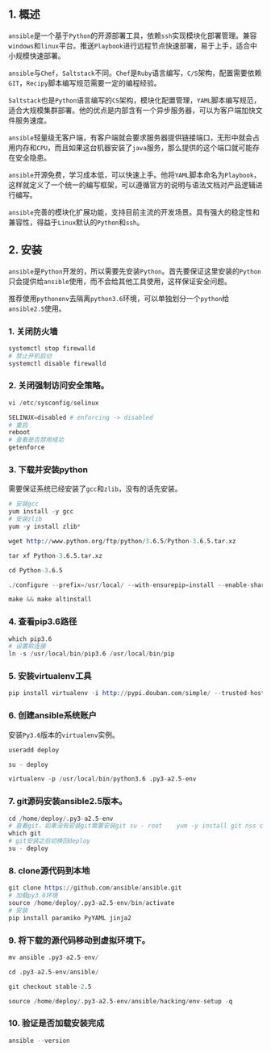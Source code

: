 ## 1. 概述

```ansible```是一个基于```Python```的开源部署工具，依赖```ssh```实现模块化部署管理。兼容```windows```和```linux```平台。推送```Playbook```进行远程节点快速部署，易于上手，适合中小规模快速部署。

```ansible```与```Chef```，```Saltstack```不同。```Chef```是```Ruby```语言编写，```C/S```架构，配置需要依赖```GIT```，```Recipy```脚本编写规范需要一定的编程经验。

```Saltstack```也是```Python```语言编写的```CS```架构，模块化配置管理，```YAML```脚本编写规范，适合大规模集群部署。他的优点是内部含有一个异步服务器，可以为客户端加快文件服务速度。

```ansible```轻量级无客户端，有客户端就会要求服务器提供链接端口，无形中就会占用内存和```CPU```，而且如果这台机器安装了```java```服务，那么提供的这个端口就可能存在安全隐患。

```ansible```开源免费，学习成本低，可以快速上手。他将```YAML```脚本命名为```Playbook```，这样就定义了一个统一的编写框架，可以遵循官方的说明与语法文档对产品逻辑进行编写。

```ansible```完善的模块化扩展功能，支持目前主流的开发场景。具有强大的稳定性和兼容性，得益于```Linux```默认的```Python```和```ssh```。

## 2. 安装

```ansible```是```Python```开发的，所以需要先安装```Python```。首先要保证这里安装的```Python```只会提供给```ansible```使用，而不会给其他工具使用，这样保证安全问题。

推荐使用```pythonenv```去隔离```python3.6```环境，可以单独划分一个```python```给```ansible2.5```使用。

### 1. 关闭防火墙

```s
systemctl stop firewalld
# 禁止开机启动
systemctl disable firewalld
```

### 2. 关闭强制访问安全策略。

```s
vi /etc/sysconfig/selinux

SELINUX=disabled # enforcing -> disabled
# 重启
reboot
# 查看是否禁用成功
getenforce
```

### 3. 下载并安装python

需要保证系统已经安装了```gcc```和```zlib```，没有的话先安装。

```s
# 安装gcc
yum install -y gcc
# 安装zlib
yum -y install zlib*

wget http://www.python.org/ftp/python/3.6.5/Python-3.6.5.tar.xz

tar xf Python-3.6.5.tar.xz

cd Python-3.6.5

./configure --prefix=/usr/local/ --with-ensurepip=install --enable-shared LDFLAGS="-Wl,-rpath /usr/local/lib"

make && make altinstall
```

### 4. 查看pip3.6路径

```s
which pip3.6
# 设置软连接
ln -s /usr/local/bin/pip3.6 /usr/local/bin/pip
```

### 5. 安装virtualenv工具

```s
pip install virtualenv -i http://pypi.douban.com/simple/ --trusted-host pypi.douban.com
```

### 6. 创建ansible系统账户

安装```Py3.6```版本的```virtualenv```实例。

```s
useradd deploy

su - deploy

virtualenv -p /usr/local/bin/python3.6 .py3-a2.5-env
```

### 7. git源码安装ansible2.5版本。

```s
cd /home/deploy/.py3-a2.5-env
# 查看git，如果没有安装git需要安装git su - root    yum -y install git nss curl
which git
# git安装之后切换回deploy
su - deploy
```

### 8. clone源代码到本地

```s
git clone https://github.com/ansible/ansible.git
# 加载py3.6环境
source /home/deploy/.py3-a2.5-env/bin/activate
# 安装
pip install paramiko PyYAML jinja2
```

### 9. 将下载的源代码移动到虚拟环境下。

```s
mv ansible .py3-a2.5-env/

cd .py3-a2.5-env/ansible/

git checkout stable-2.5

source /home/deploy/.py3-a2.5-env/ansible/hacking/env-setup -q
```

### 10. 验证是否加载安装完成

```s
ansible --version
```
